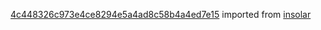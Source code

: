 [4c448326c973e4ce8294e5a4ad8c58b4a4ed7e15](https://github.com/insolar/insolar/commit/4c448326c973e4ce8294e5a4ad8c58b4a4ed7e15) imported from [insolar](https://github.com/insolar/insolar)
